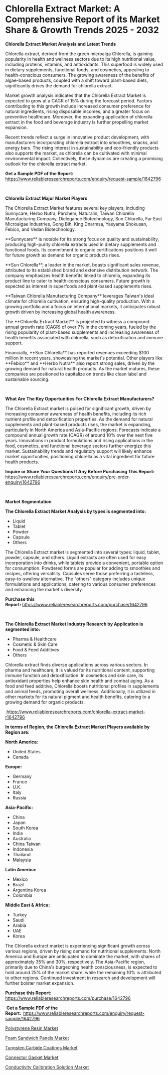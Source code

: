 <p><h1>Chlorella Extract Market: A Comprehensive Report of its Market Share & Growth Trends 2025 - 2032</h1></p><p><strong>Chlorella Extract Market Analysis and Latest Trends</strong></p>
<p><p>Chlorella extract, derived from the green microalga Chlorella, is gaining popularity in health and wellness sectors due to its high nutritional value, including proteins, vitamins, and antioxidants. This superfood is widely used in dietary supplements, functional foods, and cosmetics, appealing to health-conscious consumers. The growing awareness of the benefits of algae-based products, coupled with a shift toward plant-based diets, significantly drives the demand for chlorella extract.</p><p>Market growth analysis indicates that the Chlorella Extract Market is expected to grow at a CAGR of 15% during the forecast period. Factors contributing to this growth include increased consumer preference for natural ingredients, rising disposable incomes, and a greater focus on preventive healthcare. Moreover, the expanding application of chlorella extract in the food and beverage industry is further propelling market expansion. </p><p>Recent trends reflect a surge in innovative product development, with manufacturers incorporating chlorella extract into smoothies, snacks, and energy bars. The rising interest in sustainability and eco-friendly products also supports the market, as chlorella can be cultivated with minimal environmental impact. Collectively, these dynamics are creating a promising outlook for the chlorella extract market.</p></p>
<p><strong>Get a Sample PDF of the Report:&nbsp;</strong> <a href="https://www.reliableresearchreports.com/enquiry/request-sample/1642796?utm_campaign=28&utm_medium=2&utm_source=Github&utm_content=ia&utm_term=01042025&utm_id=chlorella-extract">https://www.reliableresearchreports.com/enquiry/request-sample/1642796</a></p>
<p>&nbsp;</p>
<p><strong>Chlorella Extract Major Market Players</strong></p>
<p><p>The Chlorella Extract Market features several key players, including Sunnycare, Herbo Nutra, Parchem, Naturalin, Taiwan Chlorella Manufacturing Company, Dielegance Biotechnology, Sun Chlorella, Far East Microalgae Industries, Gong Bih, King Dnarmsa, Yaeyama Shokusan, Febico, and Vedan Biotechnology. </p><p>**Sunnycare** is notable for its strong focus on quality and sustainability, producing high-purity chlorella extracts used in dietary supplements and functional foods. Its commitment to organic certifications positions it well for future growth as demand for organic products rises. </p><p>**Sun Chlorella**, a leader in the market, boasts significant sales revenue, attributed to its established brand and extensive distribution network. The company emphasizes health benefits linked to chlorella, expanding its product line to cater to health-conscious consumers. Future growth is expected as interest in superfoods and plant-based supplements rises.</p><p>**Taiwan Chlorella Manufacturing Company** leverages Taiwan's ideal climate for chlorella cultivation, ensuring high-quality production. With a growing portfolio and a focus on international markets, it anticipates robust growth driven by increasing global health awareness.</p><p>The **Chlorella Extract Market** is projected to witness a compound annual growth rate (CAGR) of over 7% in the coming years, fueled by the rising popularity of plant-based supplements and increasing awareness of health benefits associated with chlorella, such as detoxification and immune support. </p><p>Financially, **Sun Chlorella** has reported revenues exceeding $100 million in recent years, showcasing the market's potential. Other players like **Febico** and **Herbo Nutra** also report strong sales, driven by the growing demand for natural health products. As the market matures, these companies are positioned to capitalize on trends like clean label and sustainable sourcing.</p></p>
<p>&nbsp;</p>
<p><strong>What Are The Key Opportunities For Chlorella Extract Manufacturers?</strong></p>
<p><p>The Chlorella Extract market is poised for significant growth, driven by increasing consumer awareness of health benefits, including its rich nutrient profile and detoxification properties. As the demand for natural supplements and plant-based products rises, the market is expanding, particularly in North America and Asia-Pacific regions. Forecasts indicate a compound annual growth rate (CAGR) of around 10% over the next five years. Innovations in product formulations and rising applications in the food, cosmetics, and functional beverage sectors further energize this market. Sustainability trends and regulatory support will likely enhance market opportunities, positioning chlorella as a vital ingredient for future health products.</p></p>
<p><strong>Inquire or Share Your Questions If Any Before Purchasing This Report:</strong> <a href="https://www.reliableresearchreports.com/enquiry/pre-order-enquiry/1642796?utm_campaign=28&utm_medium=2&utm_source=Github&utm_content=ia&utm_term=01042025&utm_id=chlorella-extract">https://www.reliableresearchreports.com/enquiry/pre-order-enquiry/1642796</a></p>
<p>&nbsp;</p>
<p><strong>Market Segmentation</strong></p>
<p><strong>The Chlorella Extract Market Analysis by types is segmented into:</strong></p>
<p><ul><li>Liquid</li><li>Tablet</li><li>Powder</li><li>Capsule</li><li>Others</li></ul></p>
<p><p>The Chlorella Extract market is segmented into several types: liquid, tablet, powder, capsule, and others. Liquid extracts are often used for easy incorporation into drinks, while tablets provide a convenient, portable option for consumption. Powdered forms are popular for adding to smoothies and recipes, offering versatility. Capsules serve those preferring a tasteless, easy-to-swallow alternative. The "others" category includes unique formulations and applications, catering to various consumer preferences and enhancing the market's diversity.</p></p>
<p><strong>Purchase this Report:&nbsp;</strong><a href="https://www.reliableresearchreports.com/purchase/1642796?utm_campaign=28&utm_medium=2&utm_source=Github&utm_content=ia&utm_term=01042025&utm_id=chlorella-extract">https://www.reliableresearchreports.com/purchase/1642796</a></p>
<p>&nbsp;</p>
<p><strong>The Chlorella Extract Market Industry Research by Application is segmented into:</strong></p>
<p><ul><li>Pharma & Healthcare</li><li>Cosmetic & Skin Care</li><li>Food & Feed Additives</li><li>Others</li></ul></p>
<p><p>Chlorella extract finds diverse applications across various sectors. In pharma and healthcare, it is valued for its nutritional content, supporting immune function and detoxification. In cosmetics and skin care, its antioxidant properties help enhance skin health and combat aging. As a food and feed additive, Chlorella boosts nutritional profiles in supplements and animal feeds, promoting overall wellness. Additionally, it is utilized in other markets for its natural pigment and health benefits, catering to a growing demand for organic products.</p></p>
<p><a href="https://www.reliableresearchreports.com/chlorella-extract-market-r1642796?utm_campaign=28&utm_medium=2&utm_source=Github&utm_content=ia&utm_term=01042025&utm_id=chlorella-extract">&nbsp;https://www.reliableresearchreports.com/chlorella-extract-market-r1642796</a></p>
<p><strong>In terms of Region, the Chlorella Extract Market Players available by Region are:</strong></p>
<p>
    <p> <strong> North America: </strong>
        <ul>
            <li>United States</li>
            <li>Canada</li>
        </ul>
        </p> 
    <p> <strong> Europe: </strong>
        <ul>
            <li>Germany</li>
            <li>France</li>
            <li>U.K.</li>
            <li>Italy</li>
            <li>Russia</li>
        </ul>
        </p> 
    <p> <strong> Asia-Pacific: </strong>
        <ul>
            <li>China</li>
            <li>Japan</li>
            <li>South Korea</li>
            <li>India</li>
            <li>Australia</li>
            <li>China Taiwan</li>
            <li>Indonesia</li>
            <li>Thailand</li>
            <li>Malaysia</li>
        </ul>
        </p> 
    <p> <strong> Latin America: </strong>
        <ul>
            <li>Mexico</li>
            <li>Brazil</li>
            <li>Argentina Korea</li>
            <li>Colombia</li>
        </ul>
        </p> 
    <p> <strong> Middle East & Africa: </strong>
        <ul>
            <li>Turkey</li>
            <li>Saudi</li>
            <li>Arabia</li>
            <li>UAE</li>
            <li>Korea</li>
        </ul>
    </p>
    </p>
<p><p>The Chlorella extract market is experiencing significant growth across various regions, driven by rising demand for nutritional supplements. North America and Europe are anticipated to dominate the market, with shares of approximately 35% and 30%, respectively. The Asia-Pacific region, primarily due to China's burgeoning health consciousness, is expected to hold around 25% of the market share, while the remaining 10% is attributed to other regions. Continued investment in research and development will further bolster market expansion.</p></p>
<p><strong>Purchase this Report: </strong><a href="https://www.reliableresearchreports.com/purchase/1642796?utm_campaign=28&utm_medium=2&utm_source=Github&utm_content=ia&utm_term=01042025&utm_id=chlorella-extract">https://www.reliableresearchreports.com/purchase/1642796</a></p>
<p>&nbsp;<strong>Get a Sample PDF of the Report:&nbsp;&nbsp;</strong><a href="https://www.reliableresearchreports.com/enquiry/request-sample/1642796?utm_campaign=28&utm_medium=2&utm_source=Github&utm_content=ia&utm_term=01042025&utm_id=chlorella-extract">https://www.reliableresearchreports.com/enquiry/request-sample/1642796</a></p>
<p><strong></strong></p>
<p><p><a href="https://github.com/wymarnaiz/Market-Research-Report-List-1/blob/main/polystyrene-resin-market.md?utm_campaign=28&utm_medium=2&utm_source=Github&utm_content=ia&utm_term=01042025&utm_id=chlorella-extract">Polystyrene Resin Market</a></p><p><a href="https://github.com/vassihucz/Market-Research-Report-List-1/blob/main/foam-sandwich-panels-market.md?utm_campaign=28&utm_medium=2&utm_source=Github&utm_content=ia&utm_term=01042025&utm_id=chlorella-extract">Foam Sandwich Panels Market</a></p><p><a href="https://github.com/denbelnmer50/Market-Research-Report-List-1/blob/main/tungsten-carbide-coatings-market.md?utm_campaign=28&utm_medium=2&utm_source=Github&utm_content=ia&utm_term=01042025&utm_id=chlorella-extract">Tungsten Carbide Coatings Market</a></p><p><a href="https://github.com/rreynagjysma65/Market-Research-Report-List-1/blob/main/connector-gasket-market.md?utm_campaign=28&utm_medium=2&utm_source=Github&utm_content=ia&utm_term=01042025&utm_id=chlorella-extract">Connector Gasket Market</a></p><p><a href="https://github.com/dibesnayee/Market-Research-Report-List-1/blob/main/conductivity-calibration-solution-market.md?utm_campaign=28&utm_medium=2&utm_source=Github&utm_content=ia&utm_term=01042025&utm_id=chlorella-extract">Conductivity Calibration Solution Market</a></p></p>